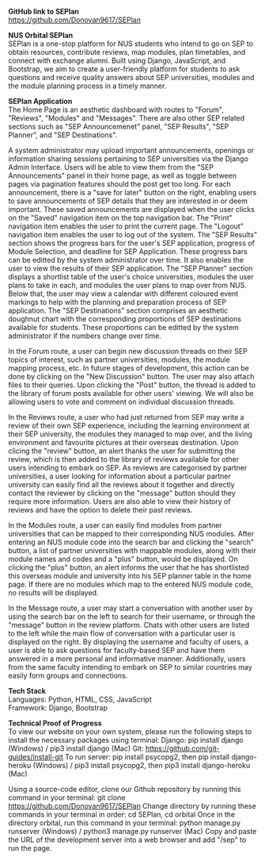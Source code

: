 **GitHub link to SEPlan** \
https://github.com/Donovan9617/SEPlan

**NUS Orbital SEPlan** \
SEPlan is a one-stop platform for NUS students who intend to go on SEP to obtain resources, contribute reviews, map modules, plan timetables, and connect with exchange alumni. Built using Django, JavaScript, and Bootstrap, we aim to create a user-friendly platform for students to ask questions and receive quality answers about SEP universities, modules and the module planning process in a timely manner.

**SEPlan Application** \
The Home Page is an aesthetic dashboard with routes to "Forum", "Reviews", "Modules" and "Messages". There are also other SEP related sections such as "SEP Announcemenet" panel, "SEP Results", "SEP Planner", and "SEP Destinations". 

A system administrator may upload important announcements, openings or information sharing sessions pertaining to SEP universities via the Django Admin Interface. Users will be able to view them from the "SEP Announcements" panel in their home page, as well as toggle between pages via pagination features should the post get too long. For each announcement, there is a "save for later" button on the right, enabling users to save announcements of SEP details that they are interested in or deem important. These saved announcements are displayed when the user clicks on the "Saved" navigation item on the top navigation bar. The "Print" navigation item enables the user to print the current page. The "Logout" navigation item enables the user to log out of the system. The "SEP Results" section shows the progress bars for the user's SEP application, progress of Module Selection, and deadline for SEP Application. These progress bars can be editted by the system administrator over time. It also enables the user to view the results of their SEP application. The "SEP Planner" section displays a shortlist table of the user's choice universities, modules the user plans to take in each, and modules the user plans to map over from NUS. Below that, the user may view a calendar with different coloured event markings to help with the planning and preparation process of SEP application. The "SEP Destinations" section comprises an aesthetic doughnut chart with the corresponding proportions of SEP destinations available for students. These proportions can be editted by the system administrator if the numbers change over time.

In the Forum route, a user can begin new discussion threads on their SEP topics of interest, such as partner universities, modules, the module mapping process, etc. In future stages of development, this action can be done by clicking on the "New Discussion" button. The user may also attach files to their queries. Upon clicking the "Post" button, the thread is added to the library of forum posts available for other users' viewing. We will also be allowing users to vote and comment on individual discussion threads.

In the Reviews route, a user who had just returned from SEP may write a review of their own SEP experience, including the learning environment at their SEP university, the modules they managed to map over, and the living environment and favourite pictures at their overseas destination. Upon clicing the "review" button, an alert thanks the user for submitting the review, which is then added to the library of reviews available for other users intending to embark on SEP. As reviews are categorised by partner universities, a user looking for information about a particular partner university can easily find all the reviews about it together and directly contact the reviewer by clicking on the "message" button should they require more information. Users are also able to view their history of reviews and have the option to delete their past reviews.

In the Modules route, a user can easily find modules from partner universities that can be mapped to their corresponding NUS modules. After entering an NUS module code into the search bar and clicking the "search" button, a list of partner universities with mappable modules, along with their module names and codes and a "plus" button, would be displayed. On clicking the "plus" button, an alert informs the user that he has shortlisted this overseas module and university into his SEP planner table in the home page. If there are no modules which map to the entered NUS module code, no results will be displayed.

In the Message route, a user may start a conversation with another user by using the search bar on the left to search for their username, or through the "message" button in the review platform. Chats with other users are listed to the left while the main flow of conversation with a particular user is displayed on the right. By displaying the username and faculty of users, a user is able to ask questions for faculty-based SEP and have them answered in a more personal and informative manner. Additionally, users from the same faculty intending to embark on SEP to similar countries may easily form groups and connections.

**Tech Stack** \
Languages: Python, HTML, CSS, JavaScript \
Framework: Django, Bootstrap

**Technical Proof of Progress** \
To view our website on your own system, please run the following steps to install the necessary packages using terminal:
Django: pip install django (Windows) / pip3 install django (Mac)
Git: https://github.com/git-guides/install-git
To run server: pip install psycopg2, then pip install django-heroku (Windows) / pip3 install psycopg2, then pip3 install django-heroku (Mac)

Using a source-code editor, clone our Github repository by running this command in your terminal: git clone https://github.com/Donovan9617/SEPlan
Change directory by running these commands in your terminal in order: cd SEPlan, cd orbital
Once in the directory orbital, run this command in your terminal: python manage.py runserver (Windows) / python3 manage.py runserver (Mac)
Copy and paste the URL of the development server into a web browser and add "/sep" to run the page.